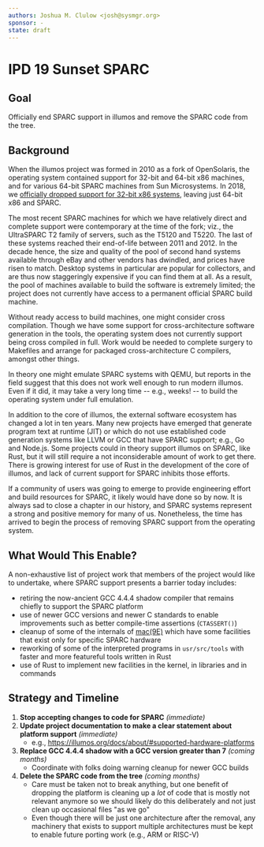 ```yaml
---
authors: Joshua M. Clulow <josh@sysmgr.org>
sponsor: -
state: draft
---
```


# IPD 19 Sunset SPARC

## Goal

Officially end SPARC support in illumos and remove the SPARC code from the
tree.

## Background

When the illumos project was formed in 2010 as a fork of OpenSolaris, the
operating system contained support for 32-bit and 64-bit x86 machines, and for
various 64-bit SPARC machines from Sun Microsystems.  In 2018, we [officially
dropped support for 32-bit x86 systems](https://www.illumos.org/issues/8685),
leaving just 64-bit x86 and SPARC.

The most recent SPARC machines for which we have relatively direct and complete
support were contemporary at the time of the fork; viz., the UltraSPARC T2
family of servers, such as the T5120 and T5220.  The last of these systems
reached their end-of-life between 2011 and 2012.  In the decade hence, the size
and quality of the pool of second hand systems available through eBay and other
vendors has dwindled, and prices have risen to match.  Desktop systems in
particular are popular for collectors, and are thus now staggeringly expensive
if you can find them at all.  As a result, the pool of machines available to
build the software is extremely limited; the project does not currently have
access to a permanent official SPARC build machine.

Without ready access to build machines, one might consider cross compilation.
Though we have some support for cross-architecture software generation in the
tools, the operating system does not currently support being cross compiled in
full.  Work would be needed to complete surgery to Makefiles and arrange for
packaged cross-architecture C compilers, amongst other things.

In theory one might emulate SPARC systems with QEMU, but reports in the field
suggest that this does not work well enough to run modern illumos.  Even if it
did, it may take a very long time -- e.g., weeks! -- to build the operating
system under full emulation.

In addition to the core of illumos, the external software ecosystem has changed
a lot in ten years.  Many new projects have emerged that generate program text
at runtime (JIT) or which do not use established code generation systems like
LLVM or GCC that have SPARC support; e.g., Go and Node.js.  Some projects could
in theory support illumos on SPARC, like Rust, but it will still require a not
inconsiderable amount of work to get there.  There is growing interest for
use of Rust in the development of the core of illumos, and lack of current
support for SPARC inhibits those efforts.

If a community of users was going to emerge to provide engineering effort and
build resources for SPARC, it likely would have done so by now.  It is always
sad to close a chapter in our history, and SPARC systems represent a strong and
positive memory for many of us.  Nonetheless, the time has arrived to begin the
process of removing SPARC support from the operating system.

## What Would This Enable?

A non-exhaustive list of project work that members of the project would like
to undertake, where SPARC support presents a barrier today includes:

- retiring the now-ancient GCC 4.4.4 shadow compiler that remains chiefly
  to support the SPARC platform
- use of newer GCC versions and newer C standards to enable improvements
  such as better compile-time assertions (`CTASSERT()`)
- cleanup of some of the internals of [mac(9E)](https://illumos.org/man/9E/mac)
  which have some facilities that exist only for specific SPARC hardware
- reworking of some of the interpreted programs in `usr/src/tools` with faster
  and more featureful tools written in Rust
- use of Rust to implement new facilities in the kernel, in libraries and in
  commands

## Strategy and Timeline

1. **Stop accepting changes to code for SPARC** *(immediate)*
1. **Update project documentation to make a clear statement about platform support** *(immediate)*
   - e.g., https://illumos.org/docs/about/#supported-hardware-platforms
1. **Replace GCC 4.4.4 shadow with a GCC version greater than 7** *(coming months)*
   - Coordinate with folks doing warning cleanup for newer GCC builds
1. **Delete the SPARC code from the tree** *(coming months)*
   - Care must be taken not to break anything, but one benefit of dropping the platform is cleaning up a _lot_ of code that is mostly not relevant anymore so we should likely do this deliberately and not just clean up occasional files "as we go"
   - Even though there will be just one architecture after the removal, any machinery that exists to support multiple architectures must be kept to enable future porting work (e.g., ARM or RISC-V)
